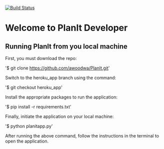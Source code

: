 [![Build Status](https://travis-ci.com/awoodwa/PlanIt.svg?branch=master)](https://travis-ci.com/awoodwa/PlanIt)


# Welcome to PlanIt Developer 

## Running PlanIt from you local machine

First, you must download the repo:

'$ git clone https://github.com/awoodwa/PlanIt.git'

Switch to the heroku_app branch using the command:

'$ git checkout heroku_app'

Install the appropriate packages to run the application:

'$ pip install -r requirements.txt'

Finally, initiate the application on your local machine:

'$ python planitapp.py'

After running the above command, follow the instructions in the terminal to open the application.
